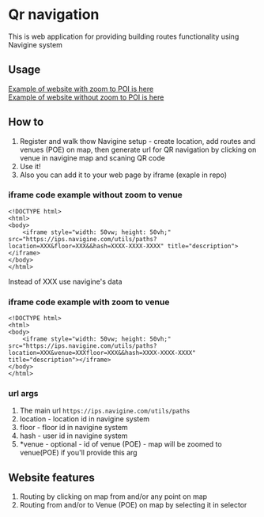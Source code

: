 # Qr navigation

This is web application for providing building routes functionality using Navigine system

## Usage

[Example of website with zoom to POI is here](https://ips.navigine.com/utils/paths?location=150&floor=194&venue=1922&hash=D8CA-9260-68D1-0494) <br>
[Example of website without zoom to POI is here](https://ips.navigine.com/utils/paths?location=150&floor=194&hash=D8CA-9260-68D1-0494)

## How to
1) Register and walk thow Navigine setup - create location, add routes and venues (POE) on map, then generate url for QR navigation by clicking on venue in navigine map and scaning QR code
2) Use it!
3) Also you can add it to your web page by iframe (exaple in repo)

### iframe code example without zoom to venue
```
<!DOCTYPE html>
<html>
<body>
    <iframe style="width: 50vw; height: 50vh;" src="https://ips.navigine.com/utils/paths?location=XXX&floor=XXX&&hash=XXXX-XXXX-XXXX" title="description"></iframe>
</body>
</html>
```

Instead of XXX use navigine's data

### iframe code example with zoom to venue
```
<!DOCTYPE html>
<html>
<body>
    <iframe style="width: 50vw; height: 50vh;" src="https://ips.navigine.com/utils/paths?location=XXX&venue=XXXfloor=XXX&&hash=XXXX-XXXX-XXXX" title="description"></iframe>
</body>
</html>
```

### url args
1) The main url ```https://ips.navigine.com/utils/paths``` 
2) location - location id in navigine system
3) floor - floor id in navigine system
4) hash - user id in navigine system
5) \*venue - optional - id of venue (POE) - map will be zoomed to venue(POE) if you'll provide this arg  

## Website features
1) Routing by clicking on map from and/or any point on map 
2) Routing from and/or to Venue (POE) on map by selecting it in selector





